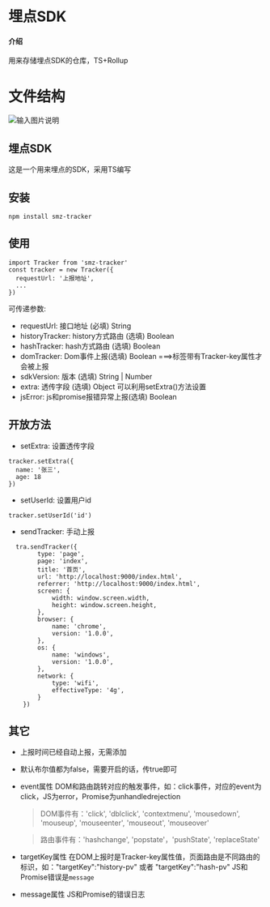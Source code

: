 # 埋点SDK

#### 介绍
用来存储埋点SDK的仓库，TS+Rollup

# 文件结构
![输入图片说明](https://foruda.gitee.com/images/1697867291767028260/0910882c_10261930.jpeg "平台整体架构.jpg")

## 埋点SDK
这是一个用来埋点的SDK，采用TS编写


## 安装
```
npm install smz-tracker
```

## 使用
```
import Tracker from 'smz-tracker'
const tracker = new Tracker({
  requestUrl: '上报地址',
  ...
})
```

可传递参数:
- requestUrl: 接口地址 (必填) String
- historyTracker: history方式路由 (选填) Boolean
- hashTracker: hash方式路由 (选填) Boolean
- domTracker:  Dom事件上报(选填) Boolean ===>标签带有Tracker-key属性才会被上报
- sdkVersion: 版本 (选填) String | Number
- extra: 透传字段 (选填) Object 可以利用setExtra()方法设置
- jsError: js和promise报错异常上报(选填) Boolean

## 开放方法
- setExtra: 设置透传字段
```
tracker.setExtra({
  name: '张三',
  age: 18
})
```
- setUserId: 设置用户id
```
tracker.setUserId('id')
```
- sendTracker: 手动上报
```
  tra.sendTracker({
        type: 'page',
        page: 'index',
        title: '首页',
        url: 'http://localhost:9000/index.html',
        referrer: 'http://localhost:9000/index.html',
        screen: {
            width: window.screen.width,
            height: window.screen.height,
        },
        browser: {
            name: 'chrome',
            version: '1.0.0',
        },
        os: {
            name: 'windows',
            version: '1.0.0',
        },
        network: {
            type: 'wifi',
            effectiveType: '4g',
        }
    })
```

## 其它

- 上报时间已经自动上报，无需添加
- 默认布尔值都为false，需要开启的话，传true即可
- event属性 DOM和路由跳转对应的触发事件，如：click事件，对应的event为click，JS为error，Promise为unhandledrejection
  >DOM事件有：'click', 'dblclick', 'contextmenu', 'mousedown', 'mouseup', 'mouseenter', 'mouseout', 'mouseover'

  > 路由事件有：'hashchange', 'popstate'，'pushState', 'replaceState'

- targetKey属性 在DOM上报时是Tracker-key属性值，页面路由是不同路由的标识，如："targetKey":"history-pv" 或者 "targetKey":"hash-pv"
  JS和Promise错误是`message`
- message属性 JS和Promise的错误日志